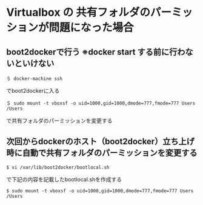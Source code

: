 # Virtualbox の 共有フォルダのパーミッションが問題になった場合

## boot2dockerで行う ※docker start する前に行わないといけない
```
＄ docker-machine ssh
```
でboot2dockerに入る

```
＄ sudo mount -t vboxsf -o uid=1000,gid=1000,dmode=777,fmode=777 Users /Users
```
で共有フォルダのパーミッションを変更する

## 次回からdockerのホスト（boot2docker）立ち上げ時に自動で共有フォルダのパーミッションを変更する
```
$ vi /var/lib/boot2docker/bootlocal.sh
```
で下記の内容を記載したbootlocal.shを作成する
```
$ sudo mount -t vboxsf -o uid=1000,gid=1000,dmode=777,fmode=777 Users /Users
```
